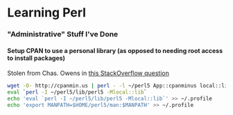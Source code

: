 # Learning Perl

### "Administrative" Stuff I've Done

#### Setup CPAN to use a personal library (as opposed to needing root access to install packages)

Stolen from Chas. Owens in [this StackOverflow question](https://stackoverflow.com/questions/2980297/how-can-i-use-cpan-as-a-non-root-user)

```bash
wget -O- http://cpanmin.us | perl - -l ~/perl5 App::cpanminus local::lib
eval `perl -I ~/perl5/lib/perl5 -Mlocal::lib`
echo 'eval `perl -I ~/perl5/lib/perl5 -Mlocal::lib`' >> ~/.profile
echo 'export MANPATH=$HOME/perl5/man:$MANPATH' >> ~/.profile
```
